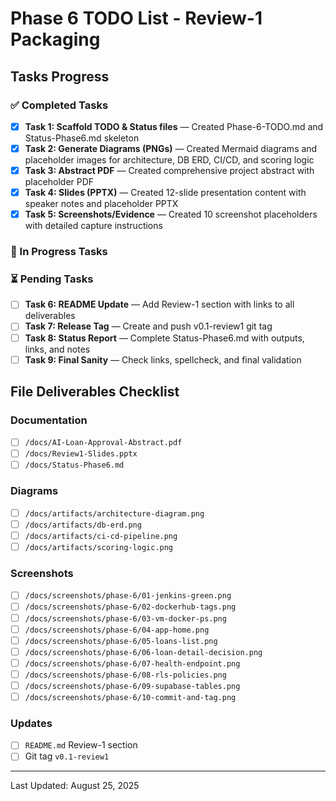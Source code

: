 # Phase 6 TODO List - Review-1 Packaging

## Tasks Progress

### ✅ Completed Tasks
- [x] **Task 1: Scaffold TODO & Status files** — Created Phase-6-TODO.md and Status-Phase6.md skeleton
- [x] **Task 2: Generate Diagrams (PNGs)** — Created Mermaid diagrams and placeholder images for architecture, DB ERD, CI/CD, and scoring logic
- [x] **Task 3: Abstract PDF** — Created comprehensive project abstract with placeholder PDF
- [x] **Task 4: Slides (PPTX)** — Created 12-slide presentation content with speaker notes and placeholder PPTX
- [x] **Task 5: Screenshots/Evidence** — Created 10 screenshot placeholders with detailed capture instructions

### 🔄 In Progress Tasks

### ⏳ Pending Tasks
- [ ] **Task 6: README Update** — Add Review-1 section with links to all deliverables
- [ ] **Task 7: Release Tag** — Create and push v0.1-review1 git tag
- [ ] **Task 8: Status Report** — Complete Status-Phase6.md with outputs, links, and notes
- [ ] **Task 9: Final Sanity** — Check links, spellcheck, and final validation

## File Deliverables Checklist

### Documentation
- [ ] `/docs/AI-Loan-Approval-Abstract.pdf`
- [ ] `/docs/Review1-Slides.pptx`
- [ ] `/docs/Status-Phase6.md`

### Diagrams
- [ ] `/docs/artifacts/architecture-diagram.png`
- [ ] `/docs/artifacts/db-erd.png`
- [ ] `/docs/artifacts/ci-cd-pipeline.png`
- [ ] `/docs/artifacts/scoring-logic.png`

### Screenshots
- [ ] `/docs/screenshots/phase-6/01-jenkins-green.png`
- [ ] `/docs/screenshots/phase-6/02-dockerhub-tags.png`
- [ ] `/docs/screenshots/phase-6/03-vm-docker-ps.png`
- [ ] `/docs/screenshots/phase-6/04-app-home.png`
- [ ] `/docs/screenshots/phase-6/05-loans-list.png`
- [ ] `/docs/screenshots/phase-6/06-loan-detail-decision.png`
- [ ] `/docs/screenshots/phase-6/07-health-endpoint.png`
- [ ] `/docs/screenshots/phase-6/08-rls-policies.png`
- [ ] `/docs/screenshots/phase-6/09-supabase-tables.png`
- [ ] `/docs/screenshots/phase-6/10-commit-and-tag.png`

### Updates
- [ ] `README.md` Review-1 section
- [ ] Git tag `v0.1-review1`

---
Last Updated: August 25, 2025

